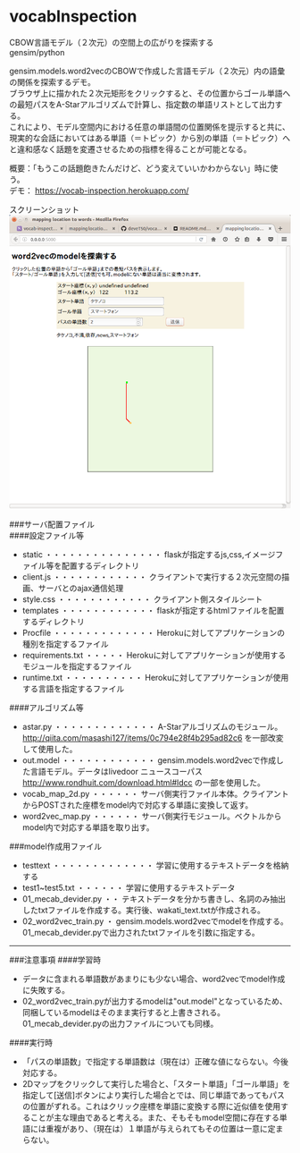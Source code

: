 # vocabInspection
CBOW言語モデル（２次元）の空間上の広がりを探索する  
gensim/python  

gensim.models.word2vecのCBOWで作成した言語モデル（２次元）内の語彙の関係を探索するデモ。  
ブラウザ上に描かれた２次元矩形をクリックすると、その位置からゴール単語への最短パスをA-Starアルゴリズムで計算し、指定数の単語リストとして出力する。  
これにより、モデル空間内における任意の単語間の位置関係を提示すると共に、現実的な会話においてはある単語（＝トピック）から別の単語（＝トピック）へと違和感なく話題を変遷させるための指標を得ることが可能となる。  

概要：「もうこの話題飽きたんだけど、どう変えていいかわからない」時に使う。  
デモ： <https://vocab-inspection.herokuapp.com/>  

スクリーンショット  
![デモ](https://github.com/deveT50/images/blob/master/vocabInspection/screen_1.png "デモ")　　

###サーバ配置ファイル  
####設定ファイル等
* static ・・・・・・・・・・・・・・・ flaskが指定するjs,css,イメージファイル等を配置するディレクトリ  
* client.js ・・・・・・・・・・・・ クライアントで実行する２次元空間の描画、サーバとのajax通信処理  
* style.css ・・・・・・・・・・・・ クライアント側スタイルシート  
* templates ・・・・・・・・・・・・ flaskが指定するhtmlファイルを配置するディレクトリ  
* Procfile ・・・・・・・・・・・・・ Herokuに対してアプリケーションの種別を指定するファイル  
* requirements.txt ・・・・・ Herokuに対してアプリケーションが使用するモジュールを指定するファイル  
* runtime.txt ・・・・・・・・・・ Herokuに対してアプリケーションが使用する言語を指定するファイル  

####アルゴリズム等
* astar.py ・・・・・・・・・・・・・ A-Starアルゴリズムのモジュール。 <http://qiita.com/masashi127/items/0c794e28f4b295ad82c6> を一部改変して使用した。  
* out.model ・・・・・・・・・・・・ gensim.models.word2vecで作成した言語モデル。データはlivedoor ニュースコーパス <http://www.rondhuit.com/download.html#ldcc> の一部を使用した。  
* vocab_map_2d.py ・・・・・・ サーバ側実行ファイル本体。クライアントからPOSTされた座標をmodel内で対応する単語に変換して返す。  
* word2vec_map.py ・・・・・・ サーバ側実行モジュール。ベクトルからmodel内で対応する単語を取り出す。  

###model作成用ファイル  
* testtext ・・・・・・・・・・・・・ 学習に使用するテキストデータを格納する  
* test1~test5.txt ・・・・・・ 学習に使用するテキストデータ  
* 01_mecab_devider.py ・・ テキストデータを分かち書きし、名詞のみ抽出したtxtファイルを作成する。実行後、wakati_text.txtが作成される。  
* 02_word2vec_train.py ・ gensim.models.word2vecでmodelを作成する。01_mecab_devider.pyで出力されたtxtファイルを引数に指定する。  

* * *

###注意事項
####学習時
* データに含まれる単語数があまりにも少ない場合、word2vecでmodel作成に失敗する。
* 02_word2vec_train.pyが出力するmodelは"out.model"となっているため、同梱しているmodelはそのまま実行すると上書きされる。01_mecab_devider.pyの出力ファイルについても同様。

####実行時
* 「パスの単語数」で指定する単語数は（現在は）正確な値にならない。今後対応する。
* 2Dマップをクリックして実行した場合と、「スタート単語」「ゴール単語」を指定して[送信]ボタンにより実行した場合とでは、同じ単語であってもパスの位置がずれる。これはクリック座標を単語に変換する際に近似値を使用することが主な理由であると考える。また、そもそもmodel空間に存在する単語には重複があり、（現在は）１単語が与えられてもその位置は一意に定まらない。  





